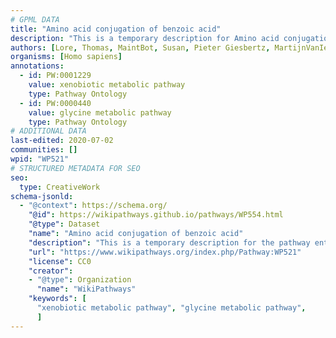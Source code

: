 ```yaml
---
# GPML DATA
title: "Amino acid conjugation of benzoic acid"
description: "This is a temporary description for Amino acid conjugation of benzoic acid"
authors: [Lore, Thomas, MaintBot, Susan, Pieter Giesbertz, MartijnVanIersel, Mkutmon, DeSl, Fehrhart]
organisms: [Homo sapiens]
annotations:
  - id: PW:0001229
    value: xenobiotic metabolic pathway
    type: Pathway Ontology
  - id: PW:0000440
    value: glycine metabolic pathway
    type: Pathway Ontology
# ADDITIONAL DATA
last-edited: 2020-07-02
communities: []
wpid: "WP521"
# STRUCTURED METADATA FOR SEO
seo:
  type: CreativeWork
schema-jsonld:
  - "@context": https://schema.org/
    "@id": https://wikipathways.github.io/pathways/WP554.html
    "@type": Dataset
    "name": "Amino acid conjugation of benzoic acid"
    "description": "This is a temporary description for the pathway entitled: Amino acid conjugation of benzoic acid"
    "url": "https://www.wikipathways.org/index.php/Pathway:WP521"
    "license": CC0
    "creator":
    - "@type": Organization
      "name": "WikiPathways"
    "keywords": [
      "xenobiotic metabolic pathway", "glycine metabolic pathway",
      ]
---
```

